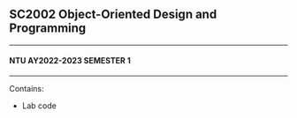 ## SC2002 Object-Oriented Design and Programming
---
#### NTU AY2022-2023 SEMESTER 1
---
Contains:
* Lab code
